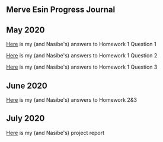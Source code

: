## Merve Esin Progress Journal

## May 2020
[Here](https://htmlpreview.github.io/?https://github.com/ETM-58D/spring20-nsbdeniz/blob/master/HW1Q1-Nasibe-Merve.html) is my (and Nasibe's) answers to Homework 1 Question 1

[Here](https://htmlpreview.github.io/?https://github.com/ETM-58D/spring20-nsbdeniz/blob/master/HW2-Question2.html) is my (and Nasibe's) answers to Homework 1 Question 2

[Here](https://htmlpreview.github.io/?https://github.com/ETM-58D/spring20-nsbdeniz/blob/master/HW1Q3-Nasibe-Merve.html) is my (and Nasibe's) answers to Homework 1 Question 3

## June 2020
[Here](https://htmlpreview.github.io/?https://github.com/ETM-58D/spring20-nsbdeniz/blob/master/Nasibe%20-%20Merve%20HW2-3.html) is my (and Nasibe's) answers to Homework 2&3

## July 2020
[Here](https://github.com/ETM-58D/spring20-mmerveesin/blob/master/ETM%2058D%20Term%20Project%20%E2%80%93%20Nasibe%20Deniz%20%26%20Merve%20Esin.pdf) is my (and Nasibe's) project report
